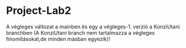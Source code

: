 # Project-Lab2
A végleges változat a mainben és egy a végleges-1. verzió a KonziUtani branchben (A KonziUtani branch nem tartalmazza a végleges finomításokat,de minden másban egyezik)!

